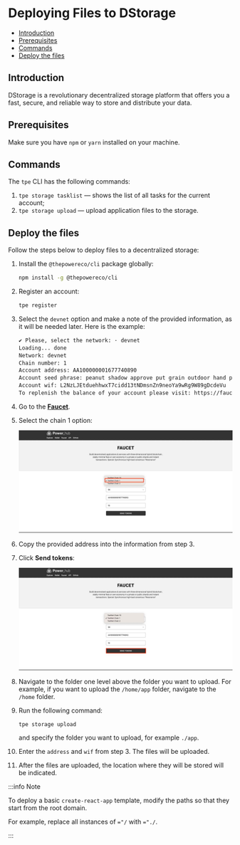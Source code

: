 # Deploying Files to DStorage

<!-- START doctoc generated TOC please keep comment here to allow auto update -->
<!-- DON'T EDIT THIS SECTION, INSTEAD RE-RUN doctoc TO UPDATE -->

- [Introduction](#introduction)
- [Prerequisites](#prerequisites)
- [Commands](#commands)
- [Deploy the files](#deploy-the-files)

<!-- END doctoc generated TOC please keep comment here to allow auto update -->

## Introduction

DStorage is a revolutionary decentralized storage platform that offers you a fast, secure, and reliable way to store and distribute your data.

## Prerequisites

Make sure you have `npm` or `yarn` installed on your machine.

## Commands

The `tpe` CLI has the following commands:

1. `tpe storage tasklist` — shows the list of all tasks for the current account;
2. `tpe storage upload` — upload application files to the storage.

## Deploy the files

Follow the steps below to deploy files to a decentralized storage:

1. Install the `@thepowereco/cli` package globally:

   ```bash npm2yarn
   npm install -g @thepowereco/cli
   ```

2. Register an account:

   ```bash
   tpe register
   ```

3. Select the `devnet` option and make a note of the provided information, as it will be needed later. Here is the example:

   ```bash
   ✔ Please, select the network: · devnet
   Loading... done
   Network: devnet
   Chain number: 1
   Account address: AA100000001677740890
   Account seed phrase: peanut shadow approve put grain outdoor hand program angry tiger cry diary
   Account wif: L2NzLJEtduehhwxT7cidd13tNDmsnZn9neoYa9wRg9W89gDcdeVu
   To replenish the balance of your account please visit: https://faucet.thepower.io
   ```

4. Go to the [**Faucet**](https://faucet.thepower.io/).
5. Select the chain 1 option:

   ![chain](../tools/resources/chain.jpg)

6. Copy the provided address into the information from step 3.
7. Click **Send tokens**:

   ![send_tokens](../tools/resources/send_tokens.jpg)

8. Navigate to the folder one level above the folder you want to upload. For example, if you want to upload the `/home/app` folder, navigate to the `/home` folder.
9. Run the following command:

   ```bash
   tpe storage upload 
   ```

   and specify the folder you want to upload, for example `./app`.
10. Enter the `address` and `wif` from step 3. The files will be uploaded.
11. After the files are uploaded, the location where they will be stored will be indicated.

:::info Note

To deploy a basic `create-react-app` template, modify the paths so that they start from the root domain.

For example, replace all instances of `="/` with `="./`.

:::